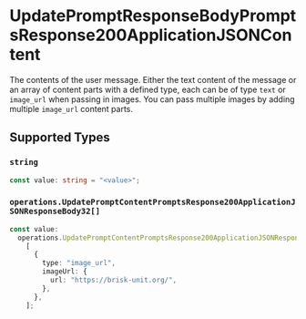# UpdatePromptResponseBodyPromptsResponse200ApplicationJSONContent

The contents of the user message. Either the text content of the message or an array of content parts with a defined type, each can be of type `text` or `image_url` when passing in images. You can pass multiple images by adding multiple `image_url` content parts. 


## Supported Types

### `string`

```typescript
const value: string = "<value>";
```

### `operations.UpdatePromptContentPromptsResponse200ApplicationJSONResponseBody32[]`

```typescript
const value:
  operations.UpdatePromptContentPromptsResponse200ApplicationJSONResponseBody32[] =
    [
      {
        type: "image_url",
        imageUrl: {
          url: "https://brisk-unit.org/",
        },
      },
    ];
```

